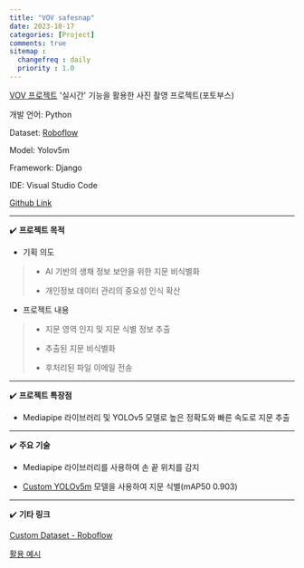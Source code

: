 ```yaml
---
title: "VOV safesnap"
date: 2023-10-17
categories: [Project]
comments: true
sitemap :
  changefreq : daily
  priority : 1.0
---
```


[VOV 프로젝트](https://oblsoun.github.io/2023-10/vov) '실시간' 기능을 활용한 사진 촬영 프로젝트(포토부스)

개발 언어: Python

Dataset: [Roboflow](https://universe.roboflow.com/fingerprint-nze3i/vov-k9idv)

Model: Yolov5m

Framework: Django

IDE: Visual Studio Code

[Github Link](https://github.com/oblsoun/VOVsnap)

- - -

✔️ **프로젝트 목적**

- 기획 의도

> - AI 기반의 생채 정보 보안을 위한 지문 비식별화
>
> - 개인정보 데이터 관리의 중요성 인식 확산

- 프로젝트 내용

> - 지문 영역 인지 및 지문 식별 정보 추출
>
> - 추출된 지문 비식별화
>
> - 후처리된 파일 이메일 전송

- - -

✔️ **프로젝트 특장점**

- Mediapipe 라이브러리 및 YOLOv5 모델로 높은 정확도와 빠른 속도로 지문 추출

- - -

✔️ **주요 기술**

- Mediapipe 라이브러리를 사용하여 손 끝 위치를 감지

- [Custom YOLOv5m](https://colab.research.google.com/drive/1dKO153AU2HZRUqF23diTxx2qycikQkzL?usp=sharing) 모델을 사용하여 지문 식별(mAP50 0.903)

- - -

✔️ **기타 링크**

[Custom Dataset - Roboflow](https://universe.roboflow.com/fingerprint-nze3i/vov-k9idv)

[활용 예시](https://github.com/oblsoun/safesnap)